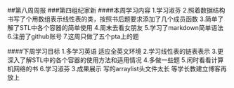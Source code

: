 ##第八周周报
###第四组纪家新
####本周学习内容
1.学习淑芬
2.照着数据结构书写了个用数组表示线性表的类，按照书后题要求添加了几个成员函数
3.简单了解了STL中各个容器的简单使用
4.周末去看女朋友
5.学习了markdown简单语法 
6.注册了github账号
7.这周只做了五个pta上的题

####下周学习目标
1.多学习英语 适应全英文环境
2.学习线性表的链表表示
3.更深入了解STL中的各个容器的使用方法和适用情况
4.多做一些题 
5.闲时看看计算机网络的书
6.学习淑芬
3.成果展示
写的arraylist头文件太长 等学长教建立博客再放上
